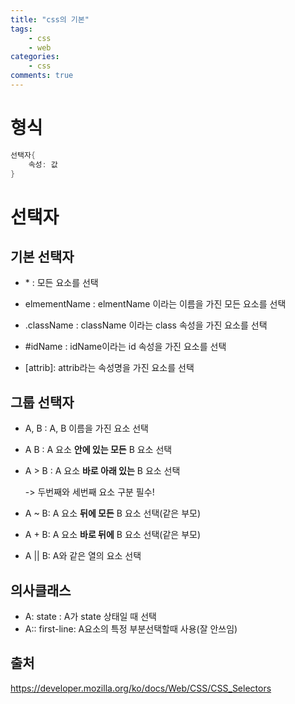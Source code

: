 ```yaml
---
title: "css의 기본"
tags: 
    - css
    - web
categories: 
    - css
comments: true
---
```



# 형식

```cs
선택자{
    속성: 값
}
```

# 선택자

## 기본 선택자

- \*    : 모든 요소를 선택

- elmementName : elmentName 이라는 이름을 가진 모든 요소를 선택

- .className : className 이라는 class 속성을 가진 요소를 선택

- \#idName  : idName이라는 id 속성을 가진 요소를 선택

- \[attrib\]: attrib라는 속성명을 가진 요소를 선택

## 그룹 선택자

- A, B  : A, B 이름을 가진 요소 선택

- A B : A 요소 __안에 있는 모든__ B 요소 선택

- A > B : A 요소 __바로 아래 있는__ B 요소 선택

    -> 두번째와 세번째 요소 구분 필수!

- A ~ B: A 요소 __뒤에 모든__ B 요소 선택(같은 부모)

- A + B: A 요소 __바로 뒤에__ B 요소 선택(같은 부모)

- A || B: A와 같은 열의 요소 선택

## 의사클래스

- A: state : A가 state 상태일 때 선택
- A:: first-line: A요소의 특정 부분선택할때 사용(잘 안쓰임)

## 출처
https://developer.mozilla.org/ko/docs/Web/CSS/CSS_Selectors